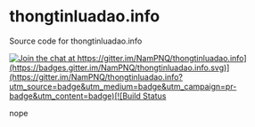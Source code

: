 # thongtinluadao.info

Source code for thongtinluadao.info

[![Join the chat at https://gitter.im/NamPNQ/thongtinluadao.info](https://badges.gitter.im/NamPNQ/thongtinluadao.info.svg)](https://gitter.im/NamPNQ/thongtinluadao.info?utm_source=badge&utm_medium=badge&utm_campaign=pr-badge&utm_content=badge)[![Build Status](https://travis-ci.org/NamPNQ/thongtinluadao.info.svg?branch=master)](https://travis-ci.org/NamPNQ/thongtinluadao.info)

nope
